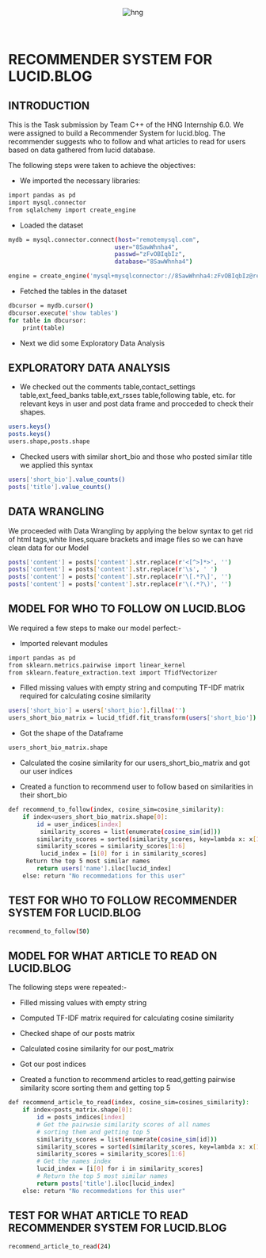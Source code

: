 
<div align="center">

![hng](https://res.cloudinary.com/iambeejayayo/image/upload/v1554240066/brand-logo.png)

<br>

</div>

# RECOMMENDER SYSTEM FOR LUCID.BLOG

## INTRODUCTION
This is the Task submission by Team C++ of the HNG Internship 6.0. We were assigned to build a Recommender System for lucid.blog. The recommender suggests who to follow and what articles to read for users based on data gathered from lucid database.


The following steps were taken to achieve the objectives:

- We imported the necessary libraries:
```bash
import pandas as pd
import mysql.connector
from sqlalchemy import create_engine
```


- Loaded the dataset
```bash
mydb = mysql.connector.connect(host="remotemysql.com",
                              user="8SawWhnha4",
                              passwd="zFvOBIqbIz",
                              database="8SawWhnha4")

engine = create_engine('mysql+mysqlconnector://8SawWhnha4:zFvOBIqbIz@remotemysql.com/8SawWhnha4')
```

- Fetched  the tables in the dataset

```bash
dbcursor = mydb.cursor()
dbcursor.execute('show tables')
for table in dbcursor:
    print(table)
```
- Next we did some Exploratory Data Analysis
## EXPLORATORY DATA ANALYSIS
- We checked out the comments table,contact_settings table,ext_feed_banks table,ext_rsses table,following table, etc.
for relevant keys in user and post data frame and procceded to check their shapes.

```bash
users.keys()
posts.keys()
users.shape,posts.shape
```
- Checked users with similar short_bio and those who posted similar title we  applied this syntax

```bash
users['short_bio'].value_counts()
posts['title'].value_counts()
```

## DATA WRANGLING
We proceeded with Data Wrangling by applying the below syntax to get rid of html tags,white lines,square brackets and image files so we can have clean data for our Model

```bash
posts['content'] = posts['content'].str.replace(r'<[^>]*>', '')
posts['content'] = posts['content'].str.replace(r'\s', ' ')
posts['content'] = posts['content'].str.replace(r'\[.*?\]', '')
posts['content'] = posts['content'].str.replace(r'\(.*?\)', '')
```

## MODEL FOR WHO TO FOLLOW ON LUCID.BLOG
We required a few steps to make our model perfect:-
- Imported relevant modules

```bash
import pandas as pd
from sklearn.metrics.pairwise import linear_kernel
from sklearn.feature_extraction.text import TfidfVectorizer
```

- Filled missing values with empty string and computing TF-IDF matrix required for calculating cosine similarity
```bash
users['short_bio'] = users['short_bio'].fillna('')
users_short_bio_matrix = lucid_tfidf.fit_transform(users['short_bio'])
```
- Got the shape of the Dataframe
```bash
users_short_bio_matrix.shape
```
- Calculated the cosine similarity for our users_short_bio_matrix and got our user indices

- Created a function to recommend user to follow based on similarities in their short_bio
```bash
def recommend_to_follow(index, cosine_sim=cosine_similarity):
    if index<users_short_bio_matrix.shape[0]:
        id = user_indices[index]
         similarity_scores = list(enumerate(cosine_sim[id]))
        similarity_scores = sorted(similarity_scores, key=lambda x: x[1], reverse=True)
        similarity_scores = similarity_scores[1:6]
         lucid_index = [i[0] for i in similarity_scores]
     Return the top 5 most similar names
        return users['name'].iloc[lucid_index]
    else: return "No recommedations for this user"
   ```
  ## TEST FOR WHO TO FOLLOW RECOMMENDER SYSTEM FOR LUCID.BLOG
  ```bash
  recommend_to_follow(50)
```
## MODEL FOR WHAT ARTICLE TO READ ON LUCID.BLOG

The following steps were repeated:-
- Filled missing values with empty string
- Computed TF-IDF matrix required for calculating cosine similarity
- Checked shape of our posts matrix
- Calculated cosine similarity for our post_matrix
- Got our post indices

- Created a function to recommend articles to read,getting pairwise similarity score sorting them and getting top 5
```bash
def recommend_article_to_read(index, cosine_sim=cosines_similarity):
    if index<posts_matrix.shape[0]:
        id = posts_indices[index]
        # Get the pairwsie similarity scores of all names
        # sorting them and getting top 5
        similarity_scores = list(enumerate(cosine_sim[id]))
        similarity_scores = sorted(similarity_scores, key=lambda x: x[1], reverse=True)
        similarity_scores = similarity_scores[1:6]
        # Get the names index
        lucid_index = [i[0] for i in similarity_scores]
        # Return the top 5 most similar names
        return posts['title'].iloc[lucid_index]
    else: return "No recommedations for this user"   
```
## TEST FOR WHAT ARTICLE TO READ RECOMMENDER SYSTEM FOR LUCID.BLOG
```bash
recommend_article_to_read(24)
```
